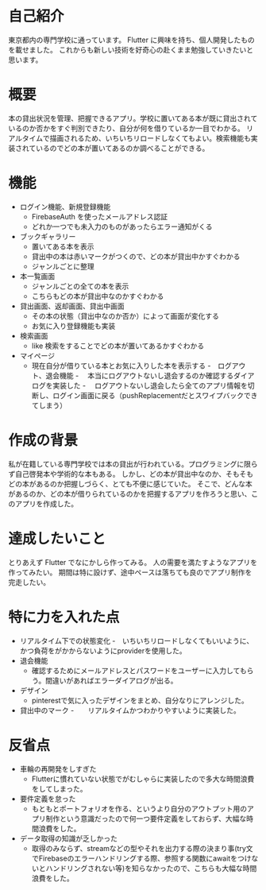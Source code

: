 # 自己紹介

東京都内の専門学校に通っています。
Flutter に興味を持ち、個人開発したものを載せました。
これからも新しい技術を好奇心の赴くまま勉強していきたいと思います。

# 概要

本の貸出状況を管理、把握できるアプリ。学校に置いてある本が既に貸出されているのか否かをすぐ判別できたり、自分が何を借りているか一目でわかる。
リアルタイムで描画されるため、いちいちリロードしなくてもよい。検索機能も実装されているのでどの本が置いてあるのか調べることができる。

# 機能
- ログイン機能、新規登録機能
  - FirebaseAuth を使ったメールアドレス認証
  - どれか一つでも未入力のものがあったらエラー通知がくる
- ブックギャラリー
  - 置いてある本を表示
  - 貸出中の本は赤いマークがつくので、どの本が貸出中かすぐわかる
  - ジャンルごとに整理
- 本一覧画面
  - ジャンルごとの全ての本を表示
  - こちらもどの本が貸出中なのかすぐわかる
- 貸出画面、返却画面、貸出中画面
  - その本の状態（貸出中なのか否か）によって画面が変化する
  - お気に入り登録機能も実装
- 検索画面
  - like 検索をすることでどの本が置いてあるかすぐわかる
- マイページ
  - 現在自分が借りている本とお気に入りした本を表示する
-　ログアウト、退会機能
  -　 本当にログアウトないし退会するのか確認するダイアログを実装した
  -　 ログアウトないし退会したら全てのアプリ情報を切断し、ログイン画面に戻る（pushReplacementだとスワイプバックできてしまう）
# 作成の背景
私が在籍している専門学校では本の貸出が行われている。プログラミングに限らず自己啓発本や学術的な本もある。
しかし、どの本が貸出中なのか、そもそもどの本があるのか把握しづらく、とても不便に感じていた。
そこで、どんな本があるのか、どの本が借りられているのかを把握するアプリを作ろうと思い、このアプリを作成した。
# 達成したいこと
とりあえず Flutter でなにかしら作ってみる。
人の需要を満たすようなアプリを作ってみたい。
期間は特に設けず、途中ペースは落ちても良のでアプリ制作を完走したい。
# 特に力を入れた点
- リアルタイム下での状態変化
  -　いちいちリロードしなくてもいいように、かつ負荷をがかからないようにproviderを使用した。 
- 退会機能  
  - 確認するためにメールアドレスとパスワードをユーザーに入力してもらう。間違いがあればエラーダイアログが出る。
- デザイン
  - pinterestで気に入ったデザインをまとめ、自分なりにアレンジした。
- 貸出中のマーク
  -　　リアルタイムかつわかりやすいように実装した。 

# 反省点
- 車輪の再開発をしすぎた
  - Flutterに慣れていない状態でがむしゃらに実装したので多大な時間浪費をしてしまった。
- 要件定義を怠った
  - もともとポートフォリオを作る、というより自分のアウトプット用のアプリ制作という意識だったので何一つ要件定義をしておらず、大幅な時間浪費をした。
- データ取得の知識が乏しかった
  - 取得のみならず、streamなどの型やそれを出力する際の決まり事(try文でFirebaseのエラーハンドリングする際、参照する関数にawaitをつけないとハンドリングされない等)を知らなかったので、こちらも大幅な時間浪費をした。
